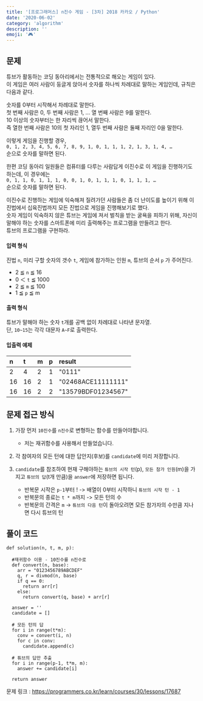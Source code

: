 ```yaml
---
title: '[프로그래머스] n진수 게임 - [3차] 2018 카카오 / Python'
date: '2020-06-02'
category: 'algorithm'
description: ''
emoji: '🎮'
---
```


## 문제

튜브가 활동하는 코딩 동아리에서는 전통적으로 해오는 게임이 있다.  
이 게임은 여러 사람이 둥글게 앉아서 숫자를 하나씩 차례대로 말하는 게임인데, 규칙은 다음과 같다.

숫자를 0부터 시작해서 차례대로 말한다.  
첫 번째 사람은 0, 두 번째 사람은 1, … 열 번째 사람은 9를 말한다.  
10 이상의 숫자부터는 한 자리씩 끊어서 말한다.  
즉 열한 번째 사람은 10의 첫 자리인 1, 열두 번째 사람은 둘째 자리인 0을 말한다.

이렇게 게임을 진행할 경우,  
`0, 1, 2, 3, 4, 5, 6, 7, 8, 9, 1, 0, 1, 1, 1, 2, 1, 3, 1, 4, …`  
순으로 숫자를 말하면 된다.

한편 코딩 동아리 일원들은 컴퓨터를 다루는 사람답게 이진수로 이 게임을 진행하기도 하는데, 이 경우에는  
`0, 1, 1, 0, 1, 1, 1, 0, 0, 1, 0, 1, 1, 1, 0, 1, 1, 1, …`  
순으로 숫자를 말하면 된다.

이진수로 진행하는 게임에 익숙해져 질려가던 사람들은 좀 더 난이도를 높이기 위해 이진법에서 십육진법까지 모든 진법으로 게임을 진행해보기로 했다.  
숫자 게임이 익숙하지 않은 튜브는 게임에 져서 벌칙을 받는 굴욕을 피하기 위해, 자신이 말해야 하는 숫자를 스마트폰에 미리 출력해주는 프로그램을 만들려고 한다.  
튜브의 프로그램을 구현하라.

#### 입력 형식

진법 `n`, 미리 구할 숫자의 갯수 `t`, 게임에 참가하는 인원 `m`, 튜브의 순서 `p` 가 주어진다.

- 2 ≦ `n` ≦ 16
- 0 ＜ `t` ≦ 1000
- 2 ≦ `m` ≦ 100
- 1 ≦ `p` ≦ m

#### 출력 형식

튜브가 말해야 하는 숫자 `t`개를 공백 없이 차례대로 나타낸 문자열.  
단, `10~15`는 각각 대문자 `A~F`로 출력한다.

#### 입출력 예제

| n   | t   | m   | p   | result             |
| :-- | :-- | :-- | :-- | :----------------- |
| 2   | 4   | 2   | 1   | "0111"             |
| 16  | 16  | 2   | 1   | "02468ACE11111111" |
| 16  | 16  | 2   | 2   | "13579BDF01234567" |

## 문제 접근 방식

1. 가장 먼저 `10진수`를 `n진수`로 변형하는 함수를 만들어야합니다.

   - 저는 재귀함수를 사용해서 만들었습니다.

2. 각 참여자의 모든 턴에 대한 답안지(후보)를 `candidate`에 미리 저장합니다.

3. `candidate`를 참조하여 현재 구해야하는 `튜브의 시작 턴`(p), `모든 참가 인원`(m)을 가지고 `튜브의 답`(t개 만큼)을 `answer`에 저장하면 됩니다.

   - 반복문 시작은 `p-1`부터 ! -> 배열이 0부터 시작하니 `튜브의 시작 턴 - 1`
   - 반복문의 종료는 `t * m`까지 -> 모든 턴의 수
   - 반복문의 간격은 `m` -> `튜브의 다음 턴`이 돌아오려면 모든 참가자의 수만큼 지나면 다시 튜브의 턴

## 풀이 코드

```python:title=Python
def solution(n, t, m, p):

  #재귀함수 이용 - 10진수를 n진수로
  def convert(n, base):
    arr = "0123456789ABCDEF"
    q, r = divmod(n, base)
    if q == 0:
      return arr[r]
    else:
      return convert(q, base) + arr[r]

  answer = ''
  candidate = []

  # 모든 턴의 답
  for i in range(t*m):
    conv = convert(i, n)
    for c in conv:
      candidate.append(c)

  # 튜브의 답만 추출
  for i in range(p-1, t*m, m):
    answer += candidate[i]

  return answer
```

문제 링크 : https://programmers.co.kr/learn/courses/30/lessons/17687
